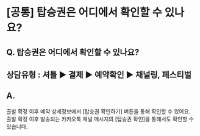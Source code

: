 # [공통] 탑승권은 어디에서 확인할 수 있나요?

**Q.** **탑승권은 어디에서 확인할 수 있나요?**
-------------------------------

상담유형 : 셔틀 ▶ 결제 ▶ 예약확인 ▶ 채널링, 페스티벌
---------------------------------

**A.**
------

출발 확정 이후 예약 상세정보에서 [탑승권 확인하기] 버튼을 통해 확인할 수 있어요.  
출발 확정 이후 발송되는 카카오톡 채널 메시지의 [탑승권 확인]을 통해서도 확인할 수 있습니다.